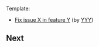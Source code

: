 Template:
- [Fix issue X in feature Y](https://github.com/sebastien-riou/lean-ftl/pull/XXX) (by [YYY](https://github.com/YYY))

Next
---------------------


